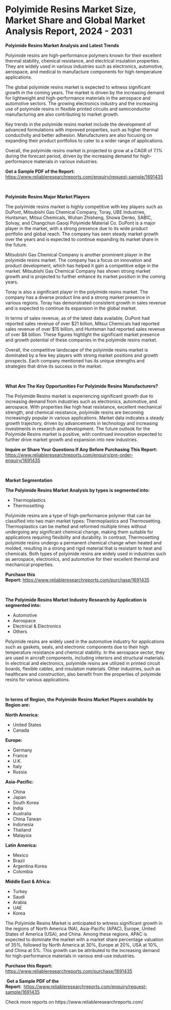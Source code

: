 <p><h1>Polyimide Resins Market Size, Market Share and Global Market Analysis Report, 2024 - 2031</h1></p><p><strong>Polyimide Resins Market Analysis and Latest Trends</strong></p>
<p><p>Polyimide resins are high-performance polymers known for their excellent thermal stability, chemical resistance, and electrical insulation properties. They are widely used in various industries such as electronics, automotive, aerospace, and medical to manufacture components for high-temperature applications.</p><p>The global polyimide resins market is expected to witness significant growth in the coming years. The market is driven by the increasing demand for lightweight and high-performance materials in the aerospace and automotive sectors. The growing electronics industry and the increasing use of polyimide resins in flexible printed circuits and semiconductor manufacturing are also contributing to market growth.</p><p>Key trends in the polyimide resins market include the development of advanced formulations with improved properties, such as higher thermal conductivity and better adhesion. Manufacturers are also focusing on expanding their product portfolios to cater to a wider range of applications.</p><p>Overall, the polyimide resins market is projected to grow at a CAGR of 7.1% during the forecast period, driven by the increasing demand for high-performance materials in various industries.</p></p>
<p><strong>Get a Sample PDF of the Report:&nbsp;</strong> <a href="https://www.reliableresearchreports.com/enquiry/request-sample/1691435">https://www.reliableresearchreports.com/enquiry/request-sample/1691435</a></p>
<p>&nbsp;</p>
<p><strong>Polyimide Resins Major Market Players</strong></p>
<p><p>The polyimide resins market is highly competitive with key players such as DuPont, Mitsubishi Gas Chemical Company, Toray, UBE Industries, Huntsman, Mitsui Chemicals, Wuhan Zhisheng, Showa Denko, SABIC, Solvay, and Changchun Gaoqi Polyimide Material Co. DuPont is a major player in the market, with a strong presence due to its wide product portfolio and global reach. The company has seen steady market growth over the years and is expected to continue expanding its market share in the future.</p><p>Mitsubishi Gas Chemical Company is another prominent player in the polyimide resins market. The company has a focus on innovation and product development, which has helped it gain a competitive edge in the market. Mitsubishi Gas Chemical Company has shown strong market growth and is projected to further enhance its market position in the coming years.</p><p>Toray is also a significant player in the polyimide resins market. The company has a diverse product line and a strong market presence in various regions. Toray has demonstrated consistent growth in sales revenue and is expected to continue its expansion in the global market.</p><p>In terms of sales revenue, as of the latest data available, DuPont had reported sales revenue of over $21 billion, Mitsui Chemicals had reported sales revenue of over $15 billion, and Huntsman had reported sales revenue of over $8 billion. These figures highlight the significant market presence and growth potential of these companies in the polyimide resins market.</p><p>Overall, the competitive landscape of the polyimide resins market is dominated by a few key players with strong market positions and growth prospects. Each company mentioned has its unique strengths and strategies that drive its success in the market.</p></p>
<p>&nbsp;</p>
<p><strong>What Are The Key Opportunities For Polyimide Resins Manufacturers?</strong></p>
<p><p>The Polyimide Resins market is experiencing significant growth due to increasing demand from industries such as electronics, automotive, and aerospace. With properties like high heat resistance, excellent mechanical strength, and chemical resistance, polyimide resins are becoming increasingly popular in various applications. Market data indicates a steady growth trajectory, driven by advancements in technology and increasing investments in research and development. The future outlook for the Polyimide Resins market is positive, with continued innovation expected to further drive market growth and expansion into new industries.</p></p>
<p><strong>Inquire or Share Your Questions If Any Before Purchasing This Report:</strong> <a href="https://www.reliableresearchreports.com/enquiry/pre-order-enquiry/1691435">https://www.reliableresearchreports.com/enquiry/pre-order-enquiry/1691435</a></p>
<p>&nbsp;</p>
<p><strong>Market Segmentation</strong></p>
<p><strong>The Polyimide Resins Market Analysis by types is segmented into:</strong></p>
<p><ul><li>Thermoplastics</li><li>Thermosetting</li></ul></p>
<p><p>Polyimide resins are a type of high-performance polymer that can be classified into two main market types: Thermoplastics and Thermosetting. Thermoplastics can be melted and reformed multiple times without undergoing any significant chemical change, making them suitable for applications requiring flexibility and durability. In contrast, Thermosetting polyimide resins undergo a permanent chemical change when heated and molded, resulting in a strong and rigid material that is resistant to heat and chemicals. Both types of polyimide resins are widely used in industries such as aerospace, electronics, and automotive for their excellent thermal and mechanical properties.</p></p>
<p><strong>Purchase this Report:&nbsp;</strong><a href="https://www.reliableresearchreports.com/purchase/1691435">https://www.reliableresearchreports.com/purchase/1691435</a></p>
<p>&nbsp;</p>
<p><strong>The Polyimide Resins Market Industry Research by Application is segmented into:</strong></p>
<p><ul><li>Automotive</li><li>Aerospace</li><li>Electrical & Electronics</li><li>Others</li></ul></p>
<p><p>Polyimide resins are widely used in the automotive industry for applications such as gaskets, seals, and electronic components due to their high temperature resistance and chemical stability. In the aerospace sector, they are used in aircraft components, including interiors and structural materials. In electrical and electronics, polyimide resins are utilized in printed circuit boards, flexible cables, and insulation materials. Other industries, such as healthcare and construction, also benefit from the properties of polyimide resins for various applications.</p></p>
<p>&nbsp;</p>
<p><strong>In terms of Region, the Polyimide Resins Market Players available by Region are:</strong></p>
<p>
    <p> <strong> North America: </strong>
        <ul>
            <li>United States</li>
            <li>Canada</li>
        </ul>
        </p> 
    <p> <strong> Europe: </strong>
        <ul>
            <li>Germany</li>
            <li>France</li>
            <li>U.K.</li>
            <li>Italy</li>
            <li>Russia</li>
        </ul>
        </p> 
    <p> <strong> Asia-Pacific: </strong>
        <ul>
            <li>China</li>
            <li>Japan</li>
            <li>South Korea</li>
            <li>India</li>
            <li>Australia</li>
            <li>China Taiwan</li>
            <li>Indonesia</li>
            <li>Thailand</li>
            <li>Malaysia</li>
        </ul>
        </p> 
    <p> <strong> Latin America: </strong>
        <ul>
            <li>Mexico</li>
            <li>Brazil</li>
            <li>Argentina Korea</li>
            <li>Colombia</li>
        </ul>
        </p> 
    <p> <strong> Middle East & Africa: </strong>
        <ul>
            <li>Turkey</li>
            <li>Saudi</li>
            <li>Arabia</li>
            <li>UAE</li>
            <li>Korea</li>
        </ul>
    </p>
    </p>
<p><p>The Polyimide Resins Market is anticipated to witness significant growth in the regions of North America (NA), Asia-Pacific (APAC), Europe, United States of America (USA), and China. Among these regions, APAC is expected to dominate the market with a market share percentage valuation of 35%, followed by North America at 30%, Europe at 20%, USA at 10%, and China at 5%. This growth can be attributed to the increasing demand for high-performance materials in various end-use industries.</p></p>
<p><strong>Purchase this Report: </strong><a href="https://www.reliableresearchreports.com/purchase/1691435">https://www.reliableresearchreports.com/purchase/1691435</a></p>
<p>&nbsp;<strong>Get a Sample PDF of the Report:&nbsp;&nbsp;</strong><a href="https://www.reliableresearchreports.com/enquiry/request-sample/1691435">https://www.reliableresearchreports.com/enquiry/request-sample/1691435</a></p>
<p><strong></strong></p>
<p>Check more reports on https://www.reliableresearchreports.com/</p>